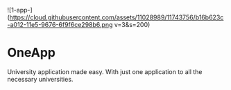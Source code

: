 ![1-app-](https://cloud.githubusercontent.com/assets/11028989/11743756/b16b623c-a012-11e5-9676-6f9f6ce298b6.png v=3&s=200)
# OneApp

University application made easy. With just one application to all the necessary universities.
